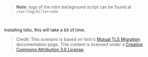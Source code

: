 
> <strong>Note</strong>: logs of the *intro* background script can be found at `/var/log/killercoda`

<br>

Installing Istio, this will take a bit of time.

> Credit: This scenario is based on Istio's <a href="https://istio.io/latest/docs/tasks/security/authentication/mtls-migration/">Mutual TLS Migration</a> documentation page.
> This content is licensed under a [Creative Commons Attribution 3.0 License](https://www.linuxfoundation.org/legal/terms).
